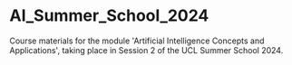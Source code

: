 # AI_Summer_School_2024
Course materials for the module 'Artificial Intelligence Concepts and Applications', taking place in Session 2 of the UCL Summer School 2024. 
